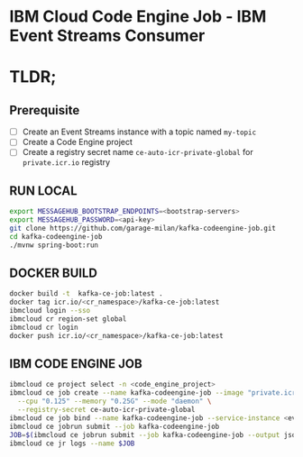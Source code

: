 # IBM Cloud Code Engine Job - IBM Event Streams Consumer

# TLDR;

## Prerequisite
- [ ] Create an Event Streams instance with a topic named `my-topic`
- [ ] Create a Code Engine project
- [ ] Create a registry secret name `ce-auto-icr-private-global` for `private.icr.io` registry

## RUN LOCAL
```sh
export MESSAGEHUB_BOOTSTRAP_ENDPOINTS=<bootstrap-servers>
export MESSAGEHUB_PASSWORD=<api-key>
git clone https://github.com/garage-milan/kafka-codeengine-job.git
cd kafka-codeengine-job
./mvnw spring-boot:run
```

## DOCKER BUILD
```sh
docker build -t  kafka-ce-job:latest .
docker tag icr.io/<cr_namespace>/kafka-ce-job:latest  
ibmcloud login --sso
ibmcloud cr region-set global
ibmcloud cr login
docker push icr.io/<cr_namespace>/kafka-ce-job:latest
```


## IBM CODE ENGINE JOB
```sh
ibmcloud ce project select -n <code_engine_project>
ibmcloud ce job create --name kafka-codeengine-job --image "private.icr.io/<cr-namespace>/kafka-ce-job"  \
  --cpu "0.125" --memory "0.25G" --mode "daemon" \
  --registry-secret ce-auto-icr-private-global
ibmcloud ce job bind --name kafka-codeengine-job --service-instance <event_streams_instance_name> --role Reader
ibmcloud ce jobrun submit --job kafka-codeengine-job
JOB=$(ibmcloud ce jobrun submit --job kafka-codeengine-job --output json | jq -r '.metadata.name')
ibmcloud ce jr logs --name $JOB
```